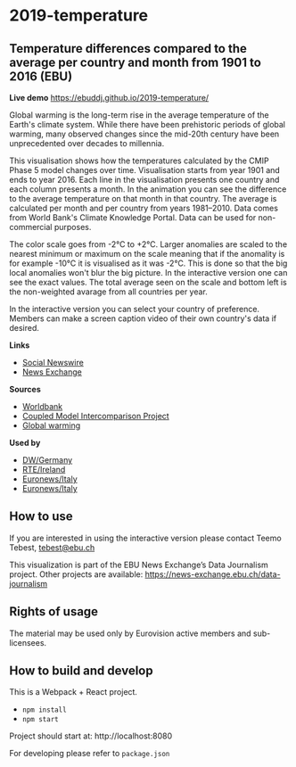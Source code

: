 # 2019-temperature

## Temperature differences compared to the average per country and month from 1901 to 2016 (EBU)

**Live demo** https://ebuddj.github.io/2019-temperature/

Global warming is the long-term rise in the average temperature of the Earth's climate system. While there have been prehistoric periods of global warming, many observed changes since the mid-20th century have been unprecedented over decades to millennia.

This visualisation shows how the temperatures calculated by the CMIP Phase 5 model changes over time. Visualisation starts from year 1901 and ends to year 2016. Each line in the visualisation presents one country and each column presents a month. In the animation you can see the difference to the average temperature on that month in that country. The average is calculated per month and per country from years 1981–2010. Data comes from World Bank's Climate Knowledge Portal. Data can be used for non-commercial purposes.

The color scale goes from -2°C to +2°C. Larger anomalies are scaled to the nearest minimum or maximum on the scale meaning that if the anomality is for example -10°C it is visualised as it was -2°C. This is done so that the big local anomalies won't blur the big picture. In the interactive version one can see the exact values. The total average seen on the scale and bottom left is the non-weighted avarage from all countries per year.  

In the interactive version you can select your country of preference. Members can make a screen caption video of their own country's data if desired.

**Links**
* [Social Newswire](https://www.evnsocialnewswire.ch/climate/climate-animation-shows-changes-in-temperature-per-country-from-1901-2016-animation/)
* [News Exchange](https://news-exchange.ebu.ch/item_detail/1db9a66f91368300da1d67928dfb1ede/2019_21060495)

**Sources**
* [Worldbank](https://climateknowledgeportal.worldbank.org/download-data)
* [Coupled Model Intercomparison Project](https://en.wikipedia.org/wiki/Coupled_Model_Intercomparison_Project)
* [Global warming](https://en.wikipedia.org/wiki/Global_warming)

**Used by**
* [DW/Germany](https://twitter.com/dwnews/status/1207232031492640769)
* [RTE/Ireland](https://www.instagram.com/p/B6NcV-wl3qq/)
* [Euronews/Italy](https://www.instagram.com/p/B6OEoStjZ5P/)
* [Euronews/Italy](https://it.euronews.com/2019/12/19/capire-il-riscaldamento-globale-a-colpo-d-occhio)

## How to use

If you are interested in using the interactive version please contact Teemo Tebest, tebest@ebu.ch

This visualization is part of the EBU News Exchange’s Data Journalism project. Other projects are available: https://news-exchange.ebu.ch/data-journalism

## Rights of usage

The material may be used only by Eurovision active members and sub-licensees.

## How to build and develop

This is a Webpack + React project.

* `npm install`
* `npm start`

Project should start at: http://localhost:8080

For developing please refer to `package.json`